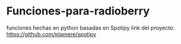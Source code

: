 Funciones-para-radioberry
=========================

funciones hechas en python basadas en Spotipy link del proyecto: https://github.com/plamere/spotipy
